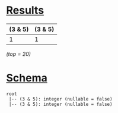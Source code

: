 # [Results](#tab/results)

|(3 & 5)|(3 & 5)|
|-------|-------|
|1      |1      |

_(top = 20)_

# [Schema](#tab/schema)

```shell
root
 |-- (3 & 5): integer (nullable = false)
 |-- (3 & 5): integer (nullable = false)

```

